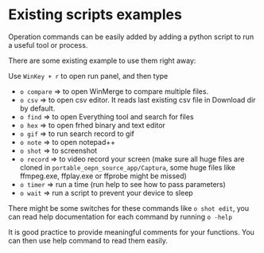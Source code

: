 # Existing scripts examples

Operation commands can be easily added by adding a python script to run a useful tool or process.

There are some existing example to use them right away:

Use `WinKey + r` to open run panel, and then type

- `o compare` => to open WinMerge to compare multiple files.
- `o csv` => to open csv editor. It reads last existing csv file in Download dir by default.
- `o find` => to open Everything tool and search for files
- `o hex` => to open frhed binary and text editor
- `o gif` => to run search record to gif
- `o note` => to open notepad++
- `o shot` => to screenshot 
- `o record` => to video record your screen (make sure all huge files are cloned in `portable_oepn_source_app/Captura`, some huge files like ffmpeg.exe, ffplay.exe or ffprobe might be missed)
- `o timer` => run a time (run help to see how to pass parameters)
- `o wait` => run a script to prevent your device to sleep



There might be some switches for these commands like `o shot edit`, you can read help documentation for each command by running `o -help`

It is good practice to provide meaningful comments for your functions. You can then use help command to read them easily. 


